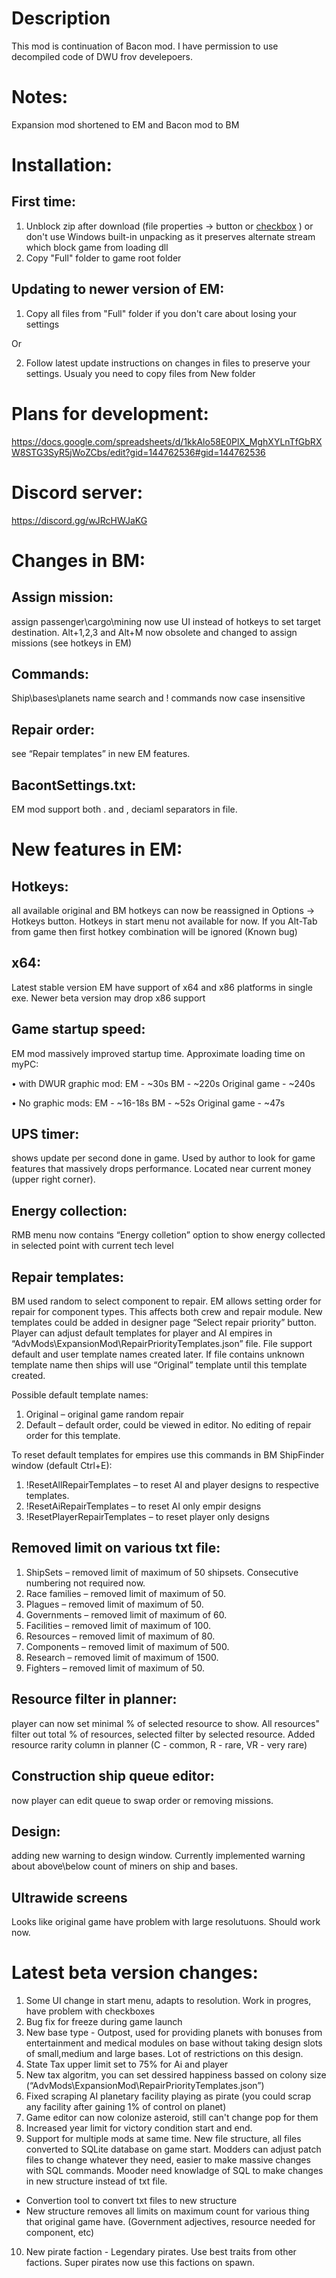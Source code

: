 # **Description**

This mod is continuation of Bacon mod. I have permission to use decompiled code of DWU frov develepoers.

# Notes:
Expansion mod shortened to EM and Bacon mod to BM

# Installation:
## First time:
  
1. Unblock zip after download (file properties -> button or [checkbox](https://github.com/user-attachments/assets/e23b50d8-0740-41a3-97e7-3f8e555fcbe6) ) or don't use Windows built-in unpacking as it preserves alternate stream which block game from loading dll
2. Copy "Full" folder to game root folder

## Updating to newer version of EM:
1. Copy all files from "Full" folder if you don't care about losing your settings

Or

2. Follow latest update instructions on changes in files to preserve your settings. Usualy you need to copy files from New folder

# Plans for development:
https://docs.google.com/spreadsheets/d/1kkAlo58E0PlX_MghXYLnTfGbRXW8STG3SyR5jWoZCbs/edit?gid=144762536#gid=144762536

# Discord server:
https://discord.gg/wJRcHWJaKG

# Changes in BM:
## Assign mission:
assign passenger\cargo\mining now use UI instead of hotkeys to set target\
destination. Alt+1,2,3 and Alt+M now obsolete and changed to assign missions (see hotkeys in EM)
## Commands:
Ship\bases\planets name search and ! commands now case insensitive
## Repair order:
see “Repair templates” in new EM features.
## BacontSettings.txt:
EM mod support both . and , deciaml separators in file.

# New features in EM:
## Hotkeys:
all available original and BM hotkeys can now be reassigned in Options → Hotkeys
button. Hotkeys in start menu not available for now.
If you Alt-Tab from game then first hotkey combination will be ignored (Known bug)
## x64:
Latest stable version EM have support of x64 and x86 platforms in single exe. Newer beta version may drop x86 support

## Game startup speed:
EM mod massively improved startup time. Approximate loading time on myPC:

• with DWUR graphic mod:
EM - ~30s
BM - ~220s
Original game - ~240s

• No graphic mods:
EM - ~16-18s
BM - ~52s
Original game - ~47s

## UPS timer:
shows update per second done in game. Used by author to look for game features that massively drops performance. Located near current money (upper right corner).
## Energy collection:
RMB menu now contains “Energy colletion” option to show energy collected in selected point with current tech level

## Repair templates:
BM used random to select component to repair. EM allows setting order for repair for component types. This affects both crew and repair module. New templates could be added in designer page “Select repair priority” button. Player can adjust default templates for player and AI empires in “AdvMods\ExpansionMod\RepairPriorityTemplates.json” file. File support default and user template names created later. If file contains unknown template name then ships will use “Original” template until this template created.

Possible default template names:
1. Original – original game random repair
2. Default – default order, could be viewed in editor. No editing of repair order for this
template.

To reset default templates for empires use this commands in BM ShipFinder window (default
Ctrl+E):

1. !ResetAllRepairTemplates – to reset AI and player designs to respective templates.
2. !ResetAiRepairTemplates – to reset AI only empir designs
3. !ResetPlayerRepairTemplates – to reset player only designs

## Removed limit on various txt file:
1. ShipSets – removed limit of maximum of 50 shipsets. Consecutive numbering not required
now.
2. Race families – removed limit of maximum of 50.
3. Plagues – removed limit of maximum of 50.
4. Governments – removed limit of maximum of 60.
5. Facilities – removed limit of maximum of 100.
6. Resources – removed limit of maximum of 80.
7. Components – removed limit of maximum of 500.
8. Research – removed limit of maximum of 1500.
9. Fighters – removed limit of maximum of 50.

## Resource filter in planner:
player can now set minimal % of selected resource to show. All resources" filter out total % of resources, selected filter by selected resource. Added resource rarity column in planner (C - common, R - rare, VR - very rare)
## Construction ship queue editor:
now player can edit queue to swap order or removing missions.
## Design:
adding new warning to design window. Currently implemented warning about above\below count of miners on ship and bases.

## Ultrawide screens
Looks like original game have problem with large resolutuons. Should work now.

# Latest beta version changes:
1. Some UI change in start menu, adapts to resolution. Work in progres, have problem with checkboxes
2. Bug fix for freeze during game launch
3. New base type - Outpost, used for providing planets with bonuses from entertainment and medical modules on base without taking design slots of small,medium and large bases. Lot of restrictions on this design.
4. State Tax upper limit set to 75% for Ai and player
5. New tax algoritm, you can set dessired happiness bassed on colony size (“AdvMods\ExpansionMod\RepairPriorityTemplates.json”)
6. Fixed scraping AI planetary facility playing as pirate  (you could scrap any facility after gaining 1% of control on planet)
7. Game editor can now colonize asteroid, still can't change pop for them
8. Increased year limit for victory condition start and end.
9. Support for multiple mods at same time. New file structure, all files converted to SQLite database on game start. Modders can adjust patch files to change whatever they need, easier to make massive changes with SQL commands. Mooder need knowladge of SQL to make changes in new structure instead of txt file.
  - Convertion tool to convert txt files to new structure
  - New structure removes all limits on maximum count for various thing that original game have. (Government adjectives, resource needed for component, etc) 
10. New pirate faction - Legendary pirates. Use best traits from other factions. Super pirates now use this factions on spawn.


